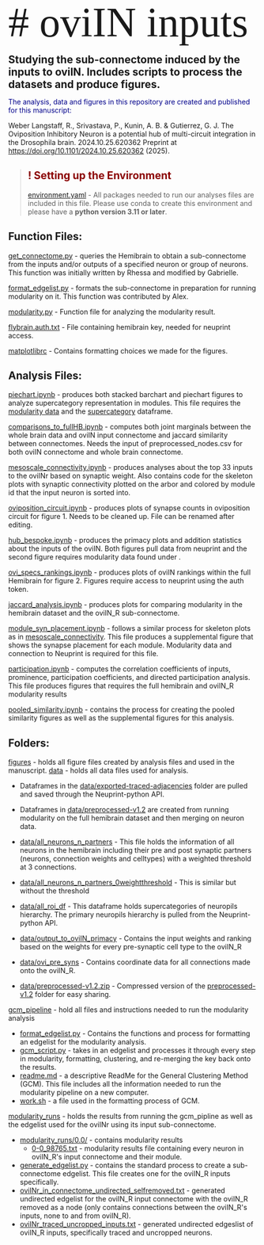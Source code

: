 <span style="font-family:Papyrus; font-size:6em;"> # oviIN inputs</span>

 <span style="font-size:1.5em;">**Studying the sub-connectome induced by the inputs to oviIN. Includes scripts to process the datasets and produce figures.**</span>

<span style="color:darkblue">The analysis, data and figures in this repository are created and published for this manuscript:</span>

Weber Langstaff, R., Srivastava, P., Kunin, A. B. & Gutierrez, G. J. The Oviposition Inhibitory Neuron is a potential hub of multi-circuit integration in the Drosophila brain. 2024.10.25.620362 Preprint at https://doi.org/10.1101/2024.10.25.620362 (2025).



> ## <div style="color:darkred;"> ! Setting up the Environment 
> [environment.yaml](environment.yaml) - All packages needed to run our analyses files are included in this file. Please use conda to create this environment and please have a **python version 3.11 or later**.</div>

## Function Files:

[get_connectome.py](get_connectome.py) - queries the Hemibrain to obtain a sub-connectome from the inputs and/or outputs of a specified neuron or group of neurons. This function was initially written by Rhessa and modified by Gabrielle. 

[format_edgelist.py](gcm_pipeline/format_edgelist.py) - formats the sub-connectome in preparation for running modularity on it. This function was contributed by Alex. 

[modularity.py](modularity.py) - Function file for analyzing the modularity result. 

[flybrain.auth.txt](flybrain.auth.txt) - File containing hemibrain key, needed for neuprint access.

[matplotlibrc](matplotlibrc) - Contains formatting choices we made for the figures. 

## Analysis Files:

[piechart.ipynb](piechart.ipynb) - produces both stacked barchart and piechart figures to analyze supercategory representation in modules. This file requires the [modularity data](modularity_runs/0.0/0-0_98765.txt) and the [supercategory](data/all_roi_df.xlsx) dataframe. 

[comparisons_to_fullHB.ipynb](comparisons_to_fullHB.ipynb) - computes both joint marginals between the whole brain data and oviIN input connectome and jaccard similarity between connectomes. Needs the input of preprocessed_nodes.csv for both oviIN connectome and whole brain connectome.

[mesoscale_connectivity.ipynb](mesoscale_connectivity.ipynb) - produces analyses about the top 33 inputs to the oviINr based on synaptic weight. Also contains code for the skeleton plots with synaptic connectivity plotted on the arbor and colored by module id that the input neuron is sorted into.

[oviposition_circuit.ipynb](oviposition_circuit.ipynb) - produces plots of synapse counts in oviposition circuit for figure 1. Needs to be cleaned up. File can be renamed after editing.

[hub_bespoke.ipynb](hub_bespoke.ipynb) - produces the primacy plots and addition statistics about the inputs of the oviIN. Both figures pull data from neuprint and the second figure requires modularity data found under .

[ovi_specs_rankings.ipynb](ovi_specs_rankings.ipynb) - produces plots of oviIN rankings within the full Hemibrain for figure 2. Figures require access to neuprint using the auth token.

[jaccard_analysis.ipynb](jaccard_analysis.ipynb) - produces plots for comparing modularity in the hemibrain dataset and the oviIN\_R sub-connectome.

[module_syn_placement.ipynb](module_syn_placement.ipynb) - follows a similar process for skeleton plots as in [mesoscale_connectivity](mesoscale_connectivity.ipynb). This file produces a supplemental figure that shows the synapse placement for each module. Modularity data and connection to Neuprint is required for this file.

[participation.ipynb](participation.ipynb) - computes the correlation coefficients of inputs, prominence, participation coefficients, and directed participation analysis. This file produces figures that requires the full hemibrain and oviIN\_R modularity results

[pooled_similarity.ipynb](pooled_similarity.ipynb) - contains the process for creating the pooled similarity figures as well as the supplemental figures for this analysis.

## Folders: 
[figures](figures/) - holds all figure files created by analysis files and used in the manuscript.
[data](data/) - holds all data files used for analysis. 
* Dataframes in the [data/exported-traced-adjacencies](data/exported-traced-adjacencies-v1.2/) folder are pulled and saved through the Neuprint-python API. 
* Dataframes in [data/preprocessed-v1.2](data/preprocessed-v1.2/) are created from running modularity on the full hemibrain dataset and then merging on neuron data.

* [data/all_neurons_n_partners](data/all_neurons_n_partners.csv) - This file holds the information of all neurons in the hemibrain including their pre and post synaptic partners (neurons, connection weights and celltypes) with a weighted threshold at 3 connections.
* [data/all_neurons_n_partners_0weightthreshold](data/all_neurons_n_partners_0weightthreshold.csv) - This is similar but without the threshold
* [data/all_roi_df](data/all_roi_df.xlsx) - This dataframe holds supercategories of neuropils hierarchy. The primary neuropils hierarchy is pulled from the Neuprint-python API.
* [data/output_to_oviIN_primacy](data/output_to_oviIN_primacy.csv) - Contains the input weights and ranking based on the weights for every pre-synaptic cell type to the oviIN\_R
* [data/ovi_pre_syns](data/ovi_pre_syns.csv) - Contains coordinate data for all connections made onto the oviIN\_R. 
* [data/preprocessed-v1.2.zip](data/preprocessed-v1.2.zip) - Compressed version of the [preprocessed-v1.2](data/preprocessed-v1.2/) folder for easy sharing.

[gcm_pipeline](gcm_pipeline/) - hold all files and instructions needed to run the modularity analysis
* [format_edgelist.py](gcm_pipline/format_edgelist.py) - Contains the functions and process for formatting an edgelist for the modularity analysis.
* [gcm_script.py](gcm_pipline/gcm_script.py) - takes in an edgelist and processes it through every step in modularity, formatting, clustering, and re-merging the key back onto the results.
* [readme.md](gcm_pipline/readme.md) - a descriptive ReadMe for the General Clustering Method (GCM). This file includes all the information needed to run the modularity pipeline on a new computer.
* [work.sh](gcm_pipline/work.sh) - a file used in the formatting process of GCM.

[modularity_runs](modularity_runs/) - holds the results from running the gcm_pipline as well as the edgelist used for the oviINr using its input sub-connectome.
* [modularity_runs/0.0/](modularity_runs/0.0/) - contains modularity results
  * [0-0_98765.txt](modularity_runs/0.0/0-0_98765.txt) - modularity results file containing every neuron in oviIN_R's input connectome and their module.
* [generate_edgelist.py](modularity_runs/generate_edgelist.py) - contains the standard process to create a sub-connectome edgelist. This file creates one for the oviIN\_R inputs specifically.
* [oviINr_in_connectome_undirected_selfremoved.txt](modularity_runs/oviINr_in_connectome_undirected_selfremoved.txt) - generated undirected edgelist for the oviIN\_R input connectome with the oviIN\_R removed as a node (only contains connections between the oviIN\_R's inputs, none to and from oviIN\_R).
* [oviINr_traced_uncropped_inputs.txt](modularity_runs/oviInr_traced_uncropped_inputs.txt) - generated undirected edgeslist of oviIN\_R inputs, specifically traced and uncropped neurons.


 
